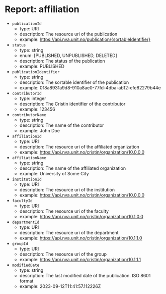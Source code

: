 # Report: affiliation

- `publicationId`
  - type: URI
  - description: The resource uri of the publication
  - example: <https://api.nva.unit.no/publication/{sortableIdentifier}>
- `status`
  - type: string
  - enum: [PUBLISHED, UNPUBLISHED, DELETED]
  - description: The status of the publication
  - example: PUBLISHED
- `publicationIdentifier`
  - type: string
  - description: The sortable identifier of the publication
  - example: 018a8931a9d8-910a8ae0-77fd-4dba-ab12-efe82279b44e
- `contributorId`
  - type: integer
  - description: The Cristin identifier of the contributor
  - example: 123456
- `contributorName`
  - type: string
  - description: The name of the contributor
  - example: John Doe
- `affiliationId`
  - type: URI
  - description: The resource uri of the affiliated organization
  - example: <https://api.nva.unit.no/cristin/organization/10.0.0.0>
- `affiliationName`
  - type: string
  - description: The name of the affiliated organization
  - example: University of Some City
- `institutionId`
  - type: URI
  - description: The resource uri of the institution
  - example: <https://api.nva.unit.no/cristin/organization/10.0.0.0>
- `facultyId`
  - type: URI
  - description: The resource uri of the faculty
  - example: <https://api.nva.unit.no/cristin/organization/10.1.0.0>
- `departmentId`
  - type: URI
  - description: The resource uri of the department
  - example: <https://api.nva.unit.no/cristin/organization/10.1.1.0>
- `groupId`
  - type: URI
  - description: The resource uri of the group
  - example: <https://api.nva.unit.no/cristin/organization/10.1.1.1>
- `modifiedDate`
  - type: string
  - description: The last modified date of the publication. ISO 8601 format
  - example: 2023-09-12T11:41:57.112226Z
